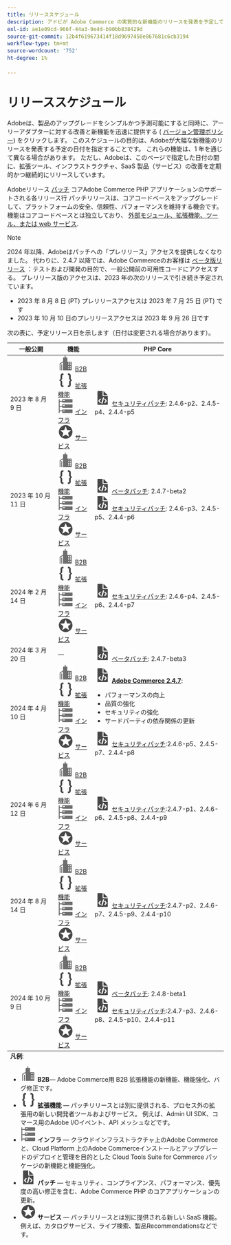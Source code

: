 ```yaml
---
title: リリーススケジュール
description: アドビが Adobe Commerce の実質的な新機能のリリースを発表を予定しているタイミングを学びます。
exl-id: ae1e09cd-966f-44a3-9e4d-b90bb838429d
source-git-commit: 12b4f619673414f18d9697450e867681c6cb3194
workflow-type: tm+mt
source-wordcount: '752'
ht-degree: 1%

---
```


# リリーススケジュール

Adobeは、製品のアップグレードをシンプルかつ予測可能にすると同時に、アーリーアダプターに対する改善と新機能を迅速に提供する ( [バージョン管理ポリシー](versioning-policy.md)) をクリックします。 このスケジュールの目的は、Adobeが大幅な新機能のリリースを発表する予定の日付を指定することです。 これらの機能は、1 年を通じて異なる場合があります。 ただし、Adobeは、このページで指定した日付の間に、拡張ツール、インフラストラクチャ、SaaS 製品（サービス）の改善を定期的かつ継続的にリリースしています。

Adobeリリース [パッチ](versioning-policy.md#patch-release) コアAdobe Commerce PHP アプリケーションのサポートされる各リリース行 パッチリリースは、コアコードベースをアップグレードして、プラットフォームの安全、信頼性、パフォーマンスを維持する機会です。 機能はコアコードベースとは独立しており、 [外部モジュール、拡張機能、ツール、または web サービス](versioning-policy.md#extensibility-infrastructure-and-services-release).

>[!NOTE]
>
>2024 年以降、Adobeはパッチへの「プレリリース」アクセスを提供しなくなりました。 代わりに、2.4.7 以降では、Adobe Commerceのお客様は [ベータ版リリース](beta.md) ：テストおよび開発の目的で、一般公開前の可用性コードにアクセスする。 プレリリース版のアクセスは、2023 年の次のリリースで引き続き予定されています。
>
> - 2023 年 8 月 8 日 (PT) プレリリースアクセスは 2023 年 7 月 25 日 (PT) です
> - 2023 年 10 月 10 日のプレリリースアクセスは 2023 年 9 月 26 日です

次の表に、予定リリース日を示します（日付は変更される場合があります）。

<table>
<thead>
  <tr>
    <th>一般公開</th>
    <th>機能</th>
    <th>PHP Core</th>
  </tr>
</thead>
<tfoot>
   <tr>
      <td colspan="3"><strong>凡例</strong>:
         <ul>
            <li><strong><img alt="B2B 機能アイコン" src="../assets/icons/enterprise.svg"></img> B2B</strong>— Adobe Commerce用 B2B 拡張機能の新機能、機能強化、バグ修正です。</li>
            <li><strong><img alt="拡張機能アイコン" src="../assets/icons/brackets.svg"></img> 拡張機能</strong> — パッチリリースとは別に提供される、プロセス外の拡張用の新しい開発者ツールおよびサービス。 例えば、Admin UI SDK、コマース用のAdobe I/Oイベント、API メッシュなどです。</li>
            <li><strong><img alt="インフラストラクチャ機能のアイコン" src="../assets/icons/servers.svg"></img> インフラ</strong> — クラウドインフラストラクチャ上のAdobe Commerceと、Cloud Platform 上のAdobe Commerceインストールとアップグレードのデプロイと管理を目的とした Cloud Tools Suite for Commerce パッケージの新機能と機能強化。</li>
            <li><strong><img alt="パッチリリースアイコン" src="../assets/icons/file-code.svg"></img> パッチ</strong> — セキュリティ、コンプライアンス、パフォーマンス、優先度の高い修正を含む、Adobe Commerce PHP のコアアプリケーションの更新。</li>
            <li><strong><img alt="サービス機能アイコン" src="../assets/icons/feature.svg"></img> サービス</strong> — パッチリリースとは別に提供される新しい SaaS 機能。 例えば、カタログサービス、ライブ検索、製品Recommendationsなどです。</li>
         </ul>
      </td>
   </tr>
</tfoot>
<tbody>
  <tr>
    <td>2023 年 8 月 9 日</td>
    <td><img alt="B2B 機能アイコン" src="../assets/icons/enterprise.svg"></img> <a href="https://experienceleague.adobe.com/docs/commerce-admin/b2b/release-notes.html">B2B</a><br><img alt="拡張機能アイコン" src="../assets/icons/brackets.svg"></img> <a href="https://developer.adobe.com/commerce/extensibility/">拡張機能</a><br><img alt="インフラストラクチャ機能のアイコン" src="../assets/icons/servers.svg"></img> <a href="https://experienceleague.adobe.com/docs/commerce-cloud-service/user-guide/release-notes/cloud-tools-suite.html">インフラ</a><br><img alt="サービス機能アイコン" src="../assets/icons/feature.svg"></img> <a href="https://experienceleague.adobe.com/docs/commerce-merchant-services/user-guides/release-information/release-notes-all.html">サービス</a></td>
    <td><img alt="パッチリリースアイコン" src="../assets/icons/file-code.svg"></img> <a href="release-notes/security/overview.md">セキュリティパッチ</a>: 2.4.6-p2、2.4.5-p4、2.4.4-p5</td>
  </tr>
  <tr>
    <td>2023 年 10 月 11 日</td>
    <td><img alt="B2B 機能アイコン" src="../assets/icons/enterprise.svg"></img> <a href="https://experienceleague.adobe.com/docs/commerce-admin/b2b/release-notes.html">B2B</a><br><img alt="拡張機能アイコン" src="../assets/icons/brackets.svg"></img> <a href="https://developer.adobe.com/commerce/extensibility/">拡張機能</a><br><img alt="インフラストラクチャ機能のアイコン" src="../assets/icons/servers.svg"></img> <a href="https://experienceleague.adobe.com/docs/commerce-cloud-service/user-guide/release-notes/cloud-tools-suite.html">インフラ</a><br><img alt="サービス機能アイコン" src="../assets/icons/feature.svg"></img> <a href="https://experienceleague.adobe.com/docs/commerce-merchant-services/user-guides/release-information/release-notes-all.html">サービス</a></td>
    <td><img alt="パッチリリースアイコン" src="../assets/icons/file-code.svg"></img> <a href="release-notes/commerce/overview.md">ベータパッチ</a>: 2.4.7-beta2<br> <img alt="パッチリリースアイコン" src="../assets/icons/file-code.svg"></img> <a href="release-notes/security/overview.md">セキュリティパッチ</a>: 2.4.6-p3、2.4.5-p5、2.4.4-p6</td>
  </tr>
  <tr>
    <td>2024 年 2 月 14 日</td>
    <td><img alt="B2B 機能アイコン" src="../assets/icons/enterprise.svg"></img> <a href="https://experienceleague.adobe.com/docs/commerce-admin/b2b/release-notes.html">B2B</a><br><img alt="拡張機能アイコン" src="../assets/icons/brackets.svg"></img> <a href="https://developer.adobe.com/commerce/extensibility/">拡張機能</a><br><img alt="インフラストラクチャ機能のアイコン" src="../assets/icons/servers.svg"></img> <a href="https://experienceleague.adobe.com/docs/commerce-cloud-service/user-guide/release-notes/cloud-tools-suite.html">インフラ</a><br><img alt="サービス機能アイコン" src="../assets/icons/feature.svg"></img> <a href="https://experienceleague.adobe.com/docs/commerce-merchant-services/user-guides/release-information/release-notes-all.html">サービス</a></td>
    <td><img alt="パッチリリースアイコン" src="../assets/icons/file-code.svg"></img> <a href="release-notes/security/overview.md">セキュリティパッチ</a>: 2.4.6-p4、2.4.5-p6、2.4.4-p7</td>
  </tr>
  <tr>
    <td>2024 年 3 月 20 日</td>
    <td>—</td>
    <td><img alt="パッチリリースアイコン" src="../assets/icons/file-code.svg"></img> <a href="release-notes/commerce/overview.md">ベータパッチ</a>: 2.4.7-beta3</td>
  </tr>
  <tr>
    <td>2024 年 4 月 10 日</td>
    <td><img alt="B2B 機能アイコン" src="../assets/icons/enterprise.svg"></img> <a href="https://experienceleague.adobe.com/docs/commerce-admin/b2b/release-notes.html">B2B</a><br><img alt="拡張機能アイコン" src="../assets/icons/brackets.svg"></img> <a href="https://developer.adobe.com/commerce/extensibility/">拡張機能</a><br><img alt="インフラストラクチャ機能のアイコン" src="../assets/icons/servers.svg"></img> <a href="https://experienceleague.adobe.com/docs/commerce-cloud-service/user-guide/release-notes/cloud-tools-suite.html">インフラ</a><br><img alt="サービス機能アイコン" src="../assets/icons/feature.svg"></img> <a href="https://experienceleague.adobe.com/docs/commerce-merchant-services/user-guides/release-information/release-notes-all.html">サービス</a></td>
    <td><img alt="パッチリリースアイコン" src="../assets/icons/file-code.svg"></img> <a href="release-notes/commerce/overview.md"><strong>Adobe Commerce 2.4.7</a></strong>:<ul><li>パフォーマンスの向上</li><li>品質の強化</li><li>セキュリティの強化</li><li>サードパーティの依存関係の更新</li></ul><img alt="パッチリリースアイコン" src="../assets/icons/file-code.svg"></img> <a href="release-notes/security/overview.md">セキュリティパッチ</a>:2.4.6-p5、2.4.5-p7、2.4.4-p8</td>
  </tr>
  <tr>
    <td>2024 年 6 月 12 日</td>
    <td><img alt="B2B 機能アイコン" src="../assets/icons/enterprise.svg"></img> <a href="https://experienceleague.adobe.com/docs/commerce-admin/b2b/release-notes.html">B2B</a><br><img alt="拡張機能アイコン" src="../assets/icons/brackets.svg"></img> <a href="https://developer.adobe.com/commerce/extensibility/">拡張機能</a><br><img alt="インフラストラクチャ機能のアイコン" src="../assets/icons/servers.svg"></img> <a href="https://experienceleague.adobe.com/docs/commerce-cloud-service/user-guide/release-notes/cloud-tools-suite.html">インフラ</a><br><img alt="サービス機能アイコン" src="../assets/icons/feature.svg"></img> <a href="https://experienceleague.adobe.com/docs/commerce-merchant-services/user-guides/release-information/release-notes-all.html">サービス</a></td>
    <td><img alt="パッチリリースアイコン" src="../assets/icons/file-code.svg"></img> <a href="release-notes/security/overview.md">セキュリティパッチ</a>:2.4.7-p1、2.4.6-p6、2.4.5-p8、2.4.4-p9</td>
  </tr>
  <tr>
    <td>2024 年 8 月 14 日</td>
    <td><img alt="B2B 機能アイコン" src="../assets/icons/enterprise.svg"></img> <a href="https://experienceleague.adobe.com/docs/commerce-admin/b2b/release-notes.html">B2B</a><br><img alt="拡張機能アイコン" src="../assets/icons/brackets.svg"></img> <a href="https://developer.adobe.com/commerce/extensibility/">拡張機能</a><br><img alt="インフラストラクチャ機能のアイコン" src="../assets/icons/servers.svg"></img> <a href="https://experienceleague.adobe.com/docs/commerce-cloud-service/user-guide/release-notes/cloud-tools-suite.html">インフラ</a><br><img alt="サービス機能アイコン" src="../assets/icons/feature.svg"></img> <a href="https://experienceleague.adobe.com/docs/commerce-merchant-services/user-guides/release-information/release-notes-all.html">サービス</a></td>
    <td><img alt="パッチリリースアイコン" src="../assets/icons/file-code.svg"></img> <a href="release-notes/security/overview.md">セキュリティパッチ</a>:2.4.7-p2、2.4.6-p7、2.4.5-p9、2.4.4-p10</td>
  </tr>
  <tr>
    <td>2024 年 10 月 9 日</td>
    <td><img alt="B2B 機能アイコン" src="../assets/icons/enterprise.svg"></img> <a href="https://experienceleague.adobe.com/docs/commerce-admin/b2b/release-notes.html">B2B</a><br><img alt="拡張機能アイコン" src="../assets/icons/brackets.svg"></img> <a href="https://developer.adobe.com/commerce/extensibility/">拡張機能</a><br><img alt="インフラストラクチャ機能のアイコン" src="../assets/icons/servers.svg"></img> <a href="https://experienceleague.adobe.com/docs/commerce-cloud-service/user-guide/release-notes/cloud-tools-suite.html">インフラ</a><br><img alt="サービス機能アイコン" src="../assets/icons/feature.svg"></img> <a href="https://experienceleague.adobe.com/docs/commerce-merchant-services/user-guides/release-information/release-notes-all.html">サービス</a></td>
    <td><img alt="パッチリリースアイコン" src="../assets/icons/file-code.svg"></img> <a href="release-notes/commerce/overview.md">ベータパッチ</a>: 2.4.8-beta1<br><img alt="パッチリリースアイコン" src="../assets/icons/file-code.svg"></img> <a href="release-notes/security/overview.md">セキュリティパッチ</a>:2.4.7-p3、2.4.6-p8、2.4.5-p10、2.4.4-p11</td>
  </tr>
</tbody>
</table>
